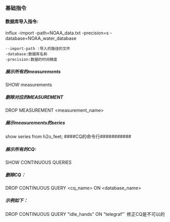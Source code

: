 ### 基础指令

#### 数据库导入指令:
influx -import -path=NOAA_data.txt -precision=s -database=NOAA_water_database
```
--import-path :导入的路径的文件
-database:数据库名称
-precision:数据的时间精度
```
##### 展示所有的measurements
SHOW measurements
##### 删除对应的MEASUREMENT
DROP MEASUREMENT <measurement_name>
##### 展示measurements的series
show series from h2o_feet;
####CQ的命令行###########
##### 展示所有的CQ:
SHOW CONTINUOUS QUERIES
##### 删除CQ：
DROP CONTINUOUS QUERY <cq_name> ON <database_name>
##### 示例如下：
DROP CONTINUOUS QUERY "idle_hands" ON "telegraf"`
修正CQ是不可以的